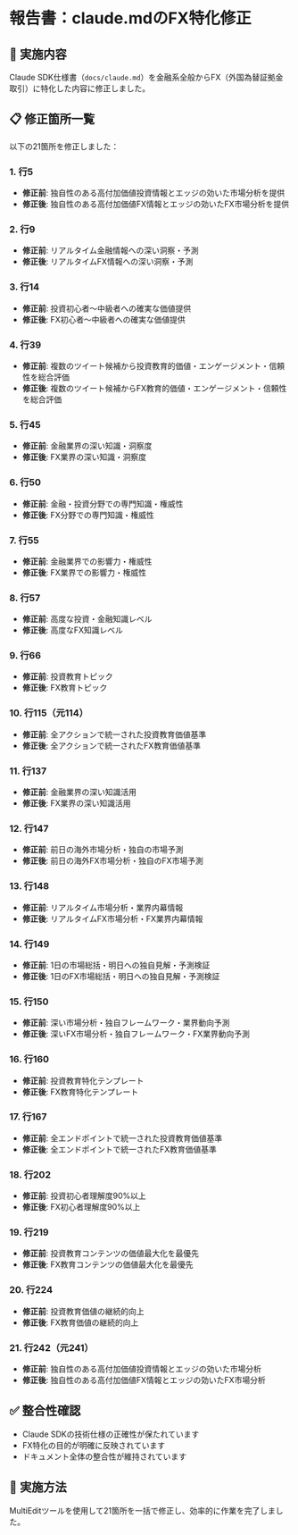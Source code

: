 # 報告書：claude.mdのFX特化修正

## 🎯 実施内容
Claude SDK仕様書（`docs/claude.md`）を金融系全般からFX（外国為替証拠金取引）に特化した内容に修正しました。

## 📋 修正箇所一覧
以下の21箇所を修正しました：

### 1. 行5
- **修正前**: 独自性のある高付加価値投資情報とエッジの効いた市場分析を提供
- **修正後**: 独自性のある高付加価値FX情報とエッジの効いたFX市場分析を提供

### 2. 行9
- **修正前**: リアルタイム金融情報への深い洞察・予測
- **修正後**: リアルタイムFX情報への深い洞察・予測

### 3. 行14
- **修正前**: 投資初心者〜中級者への確実な価値提供
- **修正後**: FX初心者〜中級者への確実な価値提供

### 4. 行39
- **修正前**: 複数のツイート候補から投資教育的価値・エンゲージメント・信頼性を総合評価
- **修正後**: 複数のツイート候補からFX教育的価値・エンゲージメント・信頼性を総合評価

### 5. 行45
- **修正前**: 金融業界の深い知識・洞察度
- **修正後**: FX業界の深い知識・洞察度

### 6. 行50
- **修正前**: 金融・投資分野での専門知識・権威性
- **修正後**: FX分野での専門知識・権威性

### 7. 行55
- **修正前**: 金融業界での影響力・権威性
- **修正後**: FX業界での影響力・権威性

### 8. 行57
- **修正前**: 高度な投資・金融知識レベル
- **修正後**: 高度なFX知識レベル

### 9. 行66
- **修正前**: 投資教育トピック
- **修正後**: FX教育トピック

### 10. 行115（元114）
- **修正前**: 全アクションで統一された投資教育価値基準
- **修正後**: 全アクションで統一されたFX教育価値基準

### 11. 行137
- **修正前**: 金融業界の深い知識活用
- **修正後**: FX業界の深い知識活用

### 12. 行147
- **修正前**: 前日の海外市場分析・独自の市場予測
- **修正後**: 前日の海外FX市場分析・独自のFX市場予測

### 13. 行148
- **修正前**: リアルタイム市場分析・業界内幕情報
- **修正後**: リアルタイムFX市場分析・FX業界内幕情報

### 14. 行149
- **修正前**: 1日の市場総括・明日への独自見解・予測検証
- **修正後**: 1日のFX市場総括・明日への独自見解・予測検証

### 15. 行150
- **修正前**: 深い市場分析・独自フレームワーク・業界動向予測
- **修正後**: 深いFX市場分析・独自フレームワーク・FX業界動向予測

### 16. 行160
- **修正前**: 投資教育特化テンプレート
- **修正後**: FX教育特化テンプレート

### 17. 行167
- **修正前**: 全エンドポイントで統一された投資教育価値基準
- **修正後**: 全エンドポイントで統一されたFX教育価値基準

### 18. 行202
- **修正前**: 投資初心者理解度90%以上
- **修正後**: FX初心者理解度90%以上

### 19. 行219
- **修正前**: 投資教育コンテンツの価値最大化を最優先
- **修正後**: FX教育コンテンツの価値最大化を最優先

### 20. 行224
- **修正前**: 投資教育価値の継続的向上
- **修正後**: FX教育価値の継続的向上

### 21. 行242（元241）
- **修正前**: 独自性のある高付加価値投資情報とエッジの効いた市場分析
- **修正後**: 独自性のある高付加価値FX情報とエッジの効いたFX市場分析

## ✅ 整合性確認
- Claude SDKの技術仕様の正確性が保たれています
- FX特化の目的が明確に反映されています
- ドキュメント全体の整合性が維持されています

## 📝 実施方法
MultiEditツールを使用して21箇所を一括で修正し、効率的に作業を完了しました。